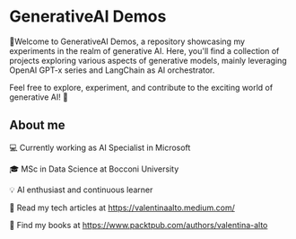 # GenerativeAI Demos

🧠Welcome to GenerativeAI Demos, a repository showcasing my experiments in the realm of generative AI. Here, you'll find a collection of projects exploring various aspects of generative models, mainly leveraging OpenAI GPT-x series and LangChain as AI orchestrator.


Feel free to explore, experiment, and contribute to the exciting world of generative AI! 🚀

## About me
💻 Currently working as AI Specialist in Microsoft

🎓 MSc in Data Science at Bocconi University

💡 AI enthusiast and continuous learner

📰 Read my tech articles at https://valentinaalto.medium.com/

📖 Find my books at https://www.packtpub.com/authors/valentina-alto
